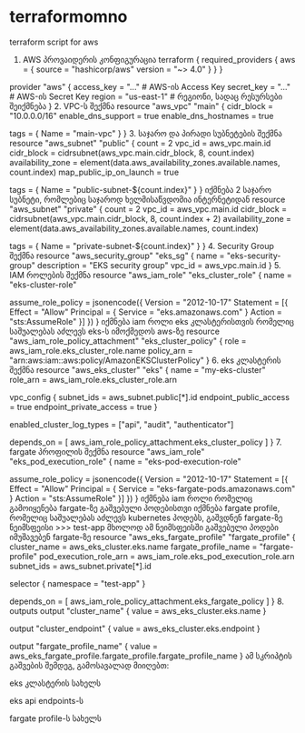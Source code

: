 # terraformomno
terraform script for aws
1. AWS პროვაიდერის კონფიგურაცია
terraform {
  required_providers {
    aws = {
      source  = "hashicorp/aws"
      version = "~> 4.0"
    }
  }
}

provider "aws" {
  access_key = "..." # AWS-ის Access Key
  secret_key = "..." # AWS-ის Secret Key
  region     = "us-east-1" # რეგიონი, სადაც რესურსები შეიქმნება
}
2. VPC-ს  შექმნა
resource "aws_vpc" "main" {
  cidr_block           = "10.0.0.0/16"
  enable_dns_support   = true
  enable_dns_hostnames = true

  tags = {
    Name = "main-vpc"
  }
}
3. საჯარო და პირადი სუბნეტების შექმნა
resource "aws_subnet" "public" {
  count                   = 2
  vpc_id                  = aws_vpc.main.id
  cidr_block              = cidrsubnet(aws_vpc.main.cidr_block, 8, count.index)
  availability_zone       = element(data.aws_availability_zones.available.names, count.index)
  map_public_ip_on_launch = true

  tags = {
    Name = "public-subnet-${count.index}"
  }
}
იქმნება 2 საჯარო სუბნეტი, რომლებიც საჯაროდ ხელმისაწვდომია ინტერნეტიდან
resource "aws_subnet" "private" {
  count             = 2
  vpc_id            = aws_vpc.main.id
  cidr_block        = cidrsubnet(aws_vpc.main.cidr_block, 8, count.index + 2)
  availability_zone = element(data.aws_availability_zones.available.names, count.index)

  tags = {
    Name = "private-subnet-${count.index}"
  }
}
4. Security Group შექმნა
resource "aws_security_group" "eks_sg" {
  name        = "eks-security-group"
  description = "EKS security group"
  vpc_id      = aws_vpc.main.id
}
5. IAM როლების შექმნა
resource "aws_iam_role" "eks_cluster_role" {
  name = "eks-cluster-role"

  assume_role_policy = jsonencode({
    Version = "2012-10-17"
    Statement = [{
      Effect = "Allow"
      Principal = {
        Service = "eks.amazonaws.com"
      }
      Action = "sts:AssumeRole"
    }]
  })
}
იქმნება iam როლი eks კლასტერისთვის რომელიც საშუალებას აძლევს eks-ს იმოქმედოს aws-ზე
resource "aws_iam_role_policy_attachment" "eks_cluster_policy" {
  role       = aws_iam_role.eks_cluster_role.name
  policy_arn = "arn:aws:iam::aws:policy/AmazonEKSClusterPolicy"
}
6. eks კლასტერის შექმნა
resource "aws_eks_cluster" "eks" {
  name     = "my-eks-cluster"
  role_arn = aws_iam_role.eks_cluster_role.arn

  vpc_config {
    subnet_ids              = aws_subnet.public[*].id
    endpoint_public_access  = true
    endpoint_private_access = true
  }

  enabled_cluster_log_types = ["api", "audit", "authenticator"]

  depends_on = [
    aws_iam_role_policy_attachment.eks_cluster_policy
  ]
}
7. fargate პროფილის შექმნა
resource "aws_iam_role" "eks_pod_execution_role" {
  name = "eks-pod-execution-role"

  assume_role_policy = jsonencode({
    Version = "2012-10-17"
    Statement = [{
      Effect = "Allow"
      Principal = {
        Service = "eks-fargate-pods.amazonaws.com"
      }
      Action = "sts:AssumeRole"
    }]
  })
}
იქმნება iam როლი რომელიც გამოიყენება fargate-ზე გაშვებული პოდებისთვი
იქმნება fargate profile, რომელიც საშუალებას აძლევს kubernetes პოდებს, გაშვდნენ fargate-ზე
ნეიმსფეისი >>> test-app  მხოლოდ ამ ნეიმსფეისში გაშვებული პოდები იმუშავებენ fargate-ზე
resource "aws_eks_fargate_profile" "fargate_profile" {
  cluster_name           = aws_eks_cluster.eks.name
  fargate_profile_name   = "fargate-profile"
  pod_execution_role_arn = aws_iam_role.eks_pod_execution_role.arn
  subnet_ids             = aws_subnet.private[*].id

  selector {
    namespace = "test-app"
  }

  depends_on = [
    aws_iam_role_policy_attachment.eks_fargate_policy
  ]
}
8.  outputs
output "cluster_name" {
  value = aws_eks_cluster.eks.name
}

output "cluster_endpoint" {
  value = aws_eks_cluster.eks.endpoint
}

output "fargate_profile_name" {
  value = aws_eks_fargate_profile.fargate_profile.fargate_profile_name
}
ამ სკრიპტის გაშვების შემდეგ, გამოსავალად მიიღებთ:

eks კლასტერის სახელს

eks api endpoints-ს

fargate profile-ს სახელს
